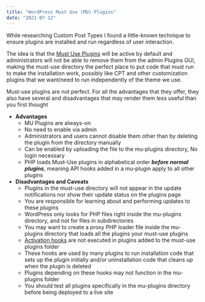 ```yaml
---
title: "WordPress Must Use (MU) Plugins"
date: "2021-07-12"
---
```


While researching Custom Post Types I found a little-known technique to ensure plugins are installed and run regardless of user interaction.

The idea is that the [Must Use Plugins](https://wordpress.org/support/article/must-use-plugins/) will be active by default and administrators will not be able to remove them from the admin Plugins GUI, making the must-use directory the perfect place to put code that must run to make the installation work, possibly like CPT and other customization plugins that we want/need to run independently of the theme we use.

Must-use plugins are not perfect. For all the advantages that they offer, they also have several and disadvantages that may render them less useful than you first thought

* **Advantages**
  * MU Plugins are always-on
  * No need to enable via admin
  * Administrators and users cannot disable them other than by deleting the plugin from the directory manually
  * Can be enabled by uploading the file to the mu-plugins directory, No login necessary
  * PHP loads Must-Use plugins in alphabetical order ***before normal plugins***, meaning API hooks added in a mu-plugin apply to all other plugins
* **Disadvantages and Caveats**
  * Plugins in the must-use directory will not appear in the update notifications nor show their update status on the plugins page
  * You are responsible for learning about and performing updates to these plugins
  * WordPress only looks for PHP files right inside the mu-plugins directory, and not for files in subdirectories
  * You may want to create a proxy PHP loader file inside the mu-plugins directory that loads all the plugins your must-use plugins
  * [Activation hooks](https://codex.wordpress.org/Function_Reference#register_activation_hook) are not executed in plugins added to the must-use plugins folder
  * These hooks are used by many plugins to run installation code that sets up the plugin initially and/or uninstallation code that cleans up when the plugin is deleted
  * Plugins depending on these hooks may not function in the mu-plugins folder
  * You should test all plugins specifically in the mu-plugins directory before being deployed to a live site
